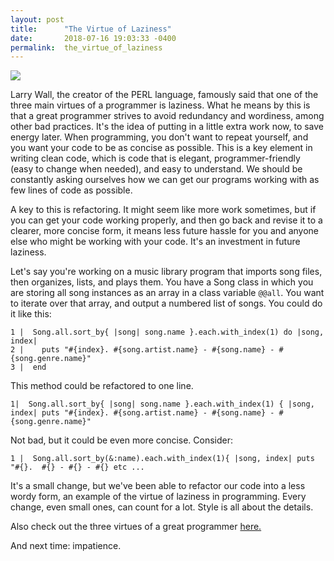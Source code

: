 ```yaml
---
layout: post
title:      "The Virtue of Laziness"
date:       2018-07-16 19:03:33 -0400
permalink:  the_virtue_of_laziness
---
```




![](http://www.paulagordon.com/shows/wall/wall-photo.jpg)

Larry Wall, the creator of the PERL language,  famously said that one of the three main virtues of a programmer is laziness. What he means by this is that a great programmer strives to avoid redundancy and wordiness, among other bad practices. It's the idea of putting in a little extra work now, to save energy later. When programming, you don't want to repeat yourself, and you want your code to be as concise as possible. This is a key element in writing clean code, which is code that is elegant, programmer-friendly (easy to change when needed), and easy to understand. We should be constantly asking ourselves how we can get our programs working with as few lines of code as possible.

A key to this is refactoring. It might seem like more work sometimes, but if you can get your code working properly, and then go back and revise it to a clearer, more concise form, it means less future hassle for you and anyone else who might be working with your code. It's an investment in future laziness.

Let's say you're working on a music library program that imports song files, then organizes, lists, and plays them. You have a Song class in which you are storing all song instances as an array in a class variable `@@all`. You want to iterate over that array, and output a numbered list of songs. You could do it like this:

```
1 |  Song.all.sort_by{ |song| song.name }.each.with_index(1) do |song, index| 
2 |    puts "#{index}. #{song.artist.name} - #{song.name} - #{song.genre.name}" 
3 |  end
```

This method could be refactored to one line.

```
1|  Song.all.sort_by{ |song| song.name }.each.with_index(1) { |song, index| puts "#{index}. #{song.artist.name} - #{song.name} - #{song.genre.name}" 
```

Not bad, but it could be even more concise. Consider:

```
1 |  Song.all.sort_by(&:name).each.with_index(1){ |song, index| puts "#{}.  #{} - #{} - #{} etc ...
```

It's a small change, but we've been able to refactor our code into a less wordy form, an example of the virtue of laziness in programming. Every change, even small ones, can count for a lot. Style is all about the details.

Also check out the three virtues of a great programmer [here.](http://threevirtues.com)

And next time: impatience.

